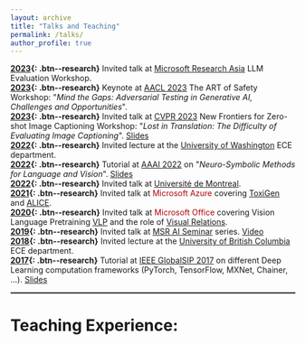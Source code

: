 ```yaml
---
layout: archive
title: "Talks and Teaching"
permalink: /talks/
author_profile: true
---
```


**[2023](){: .btn--research}** Invited talk at [Microsoft Research Asia](https://www.microsoft.com/en-us/research/lab/microsoft-research-asia/) LLM Evaluation Workshop.  
**[2023](){: .btn--research}** Keynote at [AACL 2023](https://sites.google.com/view/art-of-safety/schedule-info) The ART of Safety Workshop: "*Mind the Gaps: Adversarial Testing in Generative AI, Challenges and Opportunities*".  
**[2023](){: .btn--research}** Invited talk at [CVPR 2023](https://nice.lgresearch.ai/) New Frontiers for Zero-shot Image Captioning Workshop: "*Lost in Translation: The Difficulty of Evaluating Image Captioning*". [Slides](https://www.hamidpalangi.com/files/Lost_In_Translation.pdf)  
**[2022](){: .btn--research}** Invited lecture at the [University of Washington](https://www.washington.edu/) ECE department.  
**[2022](){: .btn--research}** Tutorial at [AAAI 2022](https://sites.google.com/allenai.org/nsmlv-tutorial-aaai-22) on "*Neuro-Symbolic Methods for Language and Vision*". [Slides](https://sites.google.com/allenai.org/nsmlv-tutorial-aaai-22)  
**[2022](){: .btn--research}** Invited talk at [Université de Montreal](https://www.umontreal.ca/).  
**[2021](){: .btn--research}** Invited talk at <span style="color:#b1040e">Microsoft Azure</span> covering [ToxiGen](https://arxiv.org/abs/2203.09509) and [ALICE](https://github.com/microsoft/ToxiGen#generating-data-using-alice).  
**[2020](){: .btn--research}** Invited talk at <span style="color:#b1040e">Microsoft Office</span> covering Vision Language Pretraining [VLP](https://arxiv.org/abs/1909.11059) and the role of [Visual Relations](https://arxiv.org/pdf/1909.09953.pdf).  
**[2019](){: .btn--research}** Invited talk at [MSR AI Seminar](https://www.microsoft.com/en-us/research/lab/microsoft-research-redmond/) series. [Video](https://www.youtube.com/watch?v=4wS02nCWXvw)  
**[2018](){: .btn--research}** Invited lecture at the [University of British Columbia](https://www.ubc.ca/) ECE department.  
**[2017](){: .btn--research}** Tutorial at [IEEE GlobalSIP 2017](https://www.2017.ieeeglobalsip.org/) on different Deep Learning computation frameworks (PyTorch, TensorFlow, MXNet, Chainer, ...). [Slides](https://www.hamidpalangi.com/files/GlobalSIP2017_DL_Tutorial.pdf)  

<hr style="border:1px solid gray">

# **Teaching Experience:**
